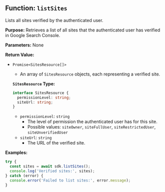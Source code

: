 ## Function: `listSites`

Lists all sites verified by the authenticated user.

**Purpose:**
Retrieves a list of all sites that the authenticated user has verified in Google Search Console.

**Parameters:**
None

**Return Value:**
- `Promise<SitesResource[]>`
  - An array of `SitesResource` objects, each representing a verified site.

  **`SitesResource` Type:**

  ```typescript
  interface SitesResource {
    permissionLevel: string;
    siteUrl: string;
  }
  ```

  - `permissionLevel`: `string`
    - The level of permission the authenticated user has for this site.
    - Possible values: `siteOwner`, `siteFullUser`, `siteRestrictedUser`, `siteUnverifiedUser`
  - `siteUrl`: `string`
    - The URL of the verified site.

**Examples:**

```typescript
try {
  const sites = await sdk.listSites();
  console.log('Verified sites:', sites);
} catch (error) {
  console.error('Failed to list sites:', error.message);
}
```